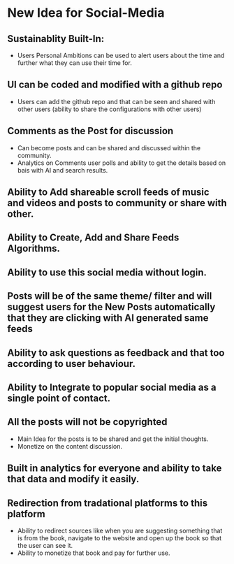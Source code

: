 # New Idea for Social-Media

## Sustainablity Built-In:
  - Users Personal Ambitions can be used to alert users about the time and further what they can use their time for.
## UI can be coded and modified with a github repo
- Users can add the github repo and that can be seen and shared with other users (ability to share the configurations with other users)

## Comments as the Post for discussion
- Can become posts and can be shared and discussed within the community.
- Analytics on Comments user polls and ability to get the details based on bais with AI and search results.

## Ability to Add shareable scroll feeds of music and videos and posts to community or share with other.
## Ability to Create, Add and Share Feeds Algorithms.
## Ability to use this social media without login.
## Posts will be of the same theme/ filter and will suggest users for the New Posts automatically that they are clicking with AI generated same feeds
## Ability to ask questions as feedback and that too according to user behaviour.
## Ability to Integrate to popular social media as a single point of contact.
## All the posts will not be copyrighted
- Main Idea for the posts is to be shared and get the initial thoughts.
- Monetize on the content discussion.
## Built in analytics for everyone and ability to take that data and modify it easily.
## Redirection from tradational platforms to this platform 
  - Ability to redirect sources like when you are suggesting something that is from the book, navigate to the website and open up the book so that the user can see it.
  - Ability to monetize that book and pay for further use.
